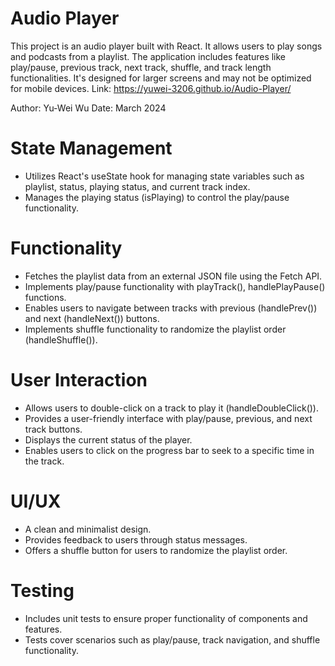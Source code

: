 # Audio Player
This project is an audio player built with React. It allows users to play songs and podcasts from a playlist.
The application includes features like play/pause, previous track, next track, shuffle, and track length functionalities.
It's designed for larger screens and may not be optimized for mobile devices.
Link: https://yuwei-3206.github.io/Audio-Player/

Author: Yu-Wei Wu
Date: March 2024

# State Management
- Utilizes React's useState hook for managing state variables such as playlist, status, playing status, and current track index.
- Manages the playing status (isPlaying) to control the play/pause functionality.

# Functionality
- Fetches the playlist data from an external JSON file using the Fetch API.
- Implements play/pause functionality with playTrack(), handlePlayPause() functions.
- Enables users to navigate between tracks with previous (handlePrev()) and next (handleNext()) buttons.
- Implements shuffle functionality to randomize the playlist order (handleShuffle()).

# User Interaction
- Allows users to double-click on a track to play it (handleDoubleClick()).
- Provides a user-friendly interface with play/pause, previous, and next track buttons.
- Displays the current status of the player.
- Enables users to click on the progress bar to seek to a specific time in the track.

# UI/UX
- A clean and minimalist design.
- Provides feedback to users through status messages.
- Offers a shuffle button for users to randomize the playlist order.

# Testing
- Includes unit tests to ensure proper functionality of components and features.
- Tests cover scenarios such as play/pause, track navigation, and shuffle functionality.

